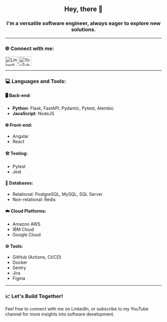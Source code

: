 <h2 align="center">Hey, there 👋</h1>
<h3 align="center">I'm a versatile software engineer, always eager to explore new solutions.</h3>

---

<h3 align="left">🌐 Connect with me:</h3>
<p align="left">
  <a href="https://linkedin.com/in/herickwilke" target="_blank">
    <img align="center" src="https://raw.githubusercontent.com/rahuldkjain/github-profile-readme-generator/master/src/images/icons/Social/linked-in-alt.svg" alt="LinkedIn - Herick Wilke" height="30" width="40" />
  </a>
  <a href="https://www.youtube.com/c/herickwilke" target="_blank">
    <img align="center" src="https://raw.githubusercontent.com/rahuldkjain/github-profile-readme-generator/master/src/images/icons/Social/youtube.svg" alt="YouTube - Herick Wilke" height="30" width="40" />
  </a>
</p>

---

<h3 align="left">💻 Languages and Tools:</h3>

#### 🖥️ **Back-end:**
- **Python**: Flask, FastAPI, Pydantic, Pytest, Alembic  
- **JavaScript**: NodeJS  

#### 🌐 **Front-end:**
- Angular  
- React  

#### 🛠️ **Testing:**
- Pytest  
- Jest  

#### 📂 **Databases:**
- Relational: PostgreSQL, MySQL, SQL Server  
- Non-relational: Redis  

#### ☁️ **Cloud Platforms:**
- Amazon AWS  
- IBM Cloud  
- Google Cloud  

#### ⚙️ **Tools:**
- GitHub (Actions, CI/CD)  
- Docker  
- Sentry  
- Jira  
- Figma  

---

<h3 align="left">📈 Let's Build Together!</h3>
<p align="left">Feel free to connect with me on LinkedIn, or subscribe to my YouTube channel for more insights into software development.</p>
